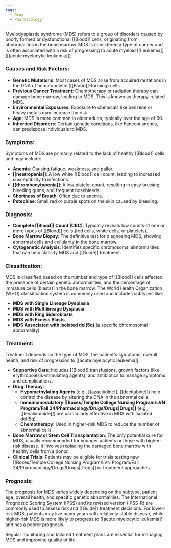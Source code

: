 ```yaml
---
tags:
  - Drug
  - Pharmacology
---
```

Myelodysplastic syndrome (MDS) refers to a group of disorders caused by poorly formed or dysfunctional [[Blood]] cells, originating from abnormalities in the bone marrow. MDS is considered a type of cancer and is often associated with a risk of progressing to acute myeloid [[Leukemia]] ([[acute myelocytic leukemia]]).

### Causes and Risk Factors:
- **Genetic Mutations**: Most cases of MDS arise from acquired mutations in the DNA of hematopoietic ([[Blood]]-forming) cells.
- **Previous Cancer Treatment**: Chemotherapy or radiation therapy can damage bone marrow, leading to MDS. This is known as therapy-related MDS.
- **Environmental Exposures**: Exposure to chemicals like benzene or heavy metals may increase the risk.
- **Age**: MDS is more common in older adults, typically over the age of 60.
- **Inherited Disorders**: Certain genetic conditions, like Fanconi anemia, can predispose individuals to MDS.

### Symptoms:
Symptoms of MDS are primarily related to the lack of healthy [[Blood]] cells and may include:
- **Anemia**: Causing fatigue, weakness, and pallor.
- **[[neutropenia]]**: A low white [[Blood]] cell count, leading to increased susceptibility to infections.
- **[[thrombocytopenia]]**: A low platelet count, resulting in easy bruising, bleeding gums, and frequent nosebleeds.
- **Shortness of Breath**: Often due to anemia.
- **Petechiae**: Small red or purple spots on the skin caused by bleeding.

### Diagnosis:
- **Complete [[Blood]] Count (CBC)**: Typically reveals low counts of one or more types of [[Blood]] cells (red cells, white cells, or platelets).
- **Bone Marrow Biopsy**: The definitive test for diagnosing MDS, showing abnormal cells and cellularity in the bone marrow.
- **Cytogenetic Analysis**: Identifies specific chromosomal abnormalities that can help classify MDS and [[Guide]] treatment.

### Classification:
MDS is classified based on the number and type of [[Blood]] cells affected, the presence of certain genetic abnormalities, and the percentage of immature cells (blasts) in the bone marrow. The World Health Organization (WHO) classification system is commonly used and includes subtypes like:
- **MDS with Single Lineage Dysplasia**
- **MDS with Multilineage Dysplasia**
- **MDS with Ring Sideroblasts**
- **MDS with Excess Blasts**
- **MDS Associated with Isolated del(5q)** (a specific chromosomal abnormality)

### Treatment:
Treatment depends on the type of MDS, the patient's symptoms, overall health, and risk of progression to [[acute myelocytic leukemia]]:
- **Supportive Care**: Includes [[Blood]] transfusions, growth factors (like erythropoiesis-stimulating agents), and antibiotics to manage symptoms and complications.
- **Drug Therapy**: 
  - **Hypomethylating Agents** (e.g., [[azacitidine]], [[decitabine]]) help control the disease by altering the DNA in the abnormal cells.
  - **Immunomodulatory [[Boxes/Temple College Nursing Program/LVN Program/Fall 24/Pharmacology/Drugs/Drugs|Drugs]]** (e.g., [[lenalidomide]]) are particularly effective in MDS with isolated del(5q).
  - **Chemotherapy**: Used in higher-risk MDS to reduce the number of abnormal cells.
- **Bone Marrow or Stem Cell Transplantation**: The only potential cure for MDS, usually recommended for younger patients or those with higher-risk disease. It involves replacing the damaged bone marrow with healthy cells from a donor.
- **Clinical Trials**: Patients may be eligible for trials testing new [[Boxes/Temple College Nursing Program/LVN Program/Fall 24/Pharmacology/Drugs/Drugs|Drugs]] or treatment approaches.

### Prognosis:
The prognosis for MDS varies widely depending on the subtype, patient age, overall health, and specific genetic abnormalities. The International Prognostic Scoring System (IPSS) and its revised version (IPSS-R) are commonly used to assess risk and [[Guide]] treatment decisions. For lower-risk MDS, patients may live many years with relatively stable disease, while higher-risk MDS is more likely to progress to [[acute myelocytic leukemia]] and has a poorer prognosis. 

Regular monitoring and tailored treatment plans are essential for managing MDS and improving quality of life.